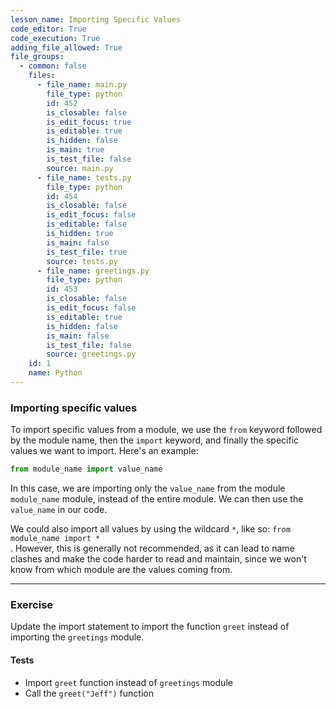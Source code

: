 ```yaml
---
lesson_name: Importing Specific Values
code_editor: True
code_execution: True
adding_file_allowed: True
file_groups:
  - common: false
    files:
      - file_name: main.py
        file_type: python
        id: 452
        is_closable: false
        is_edit_focus: true
        is_editable: true
        is_hidden: false
        is_main: true
        is_test_file: false
        source: main.py
      - file_name: tests.py
        file_type: python
        id: 454
        is_closable: false
        is_edit_focus: false
        is_editable: false
        is_hidden: true
        is_main: false
        is_test_file: true
        source: tests.py
      - file_name: greetings.py
        file_type: python
        id: 453
        is_closable: false
        is_edit_focus: false
        is_editable: true
        is_hidden: false
        is_main: false
        is_test_file: false
        source: greetings.py
    id: 1
    name: Python
---
```


### Importing specific values

To import specific values from a module, we use the `from` keyword followed by the module name, then the `import` keyword, and finally the specific values we want to import. Here's an example:

```python
from module_name import value_name
```

In this case, we are importing only the `value_name` from the module `module_name` module, instead of the entire module. We can then use the `value_name` in our code.

<div class="alert-danger text-sm">
We could also import all values by using the wildcard <code>*</code>, like so:
<code class="hljs language-python"><span class="hljs-keyword">from</span> module_name <span class="hljs-keyword">import</span> *
</code>. However, this is generally not recommended, as it can lead to name clashes and make the code harder to read and maintain, since we won't know from which module are the values coming from.
</div>

---

### Exercise

Update the import statement to import the function `greet` instead of importing the `greetings` module.

#### Tests

<ul>
<li id="test-1">Import <code>greet</code> function instead of <code>greetings</code> module</li>
<li id="test-2">Call the <code>greet("Jeff")</code> function</li>
</ul>
